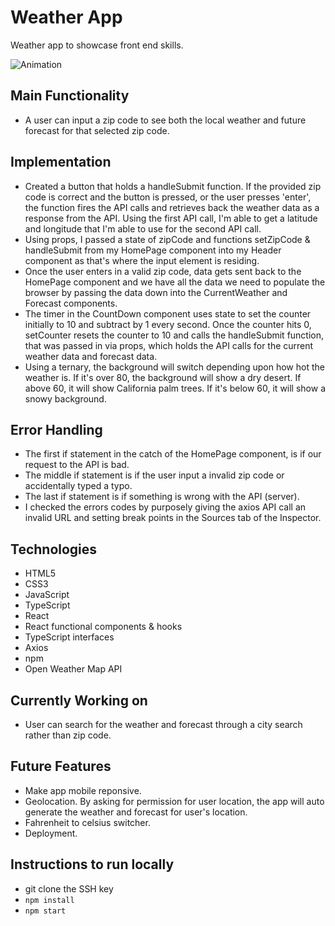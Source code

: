 # Weather App

Weather app to showcase front end skills.

![Animation](https://user-images.githubusercontent.com/80491609/162902167-1363869f-93b7-42a1-8d10-a8c7943c9160.gif)

## Main Functionality
- A user can input a zip code to see both the local weather and future forecast for that selected zip code.

## Implementation
- Created a button that holds a handleSubmit function. If the provided zip code is correct and the button is pressed, or the user presses 'enter', the function fires the API calls and retrieves back the weather data as a response from the API. Using the first API call, I'm able to get a latitude and longitude that I'm able to use for the second API call.
- Using props, I passed a state of zipCode and functions setZipCode & handleSubmit from my HomePage component into my Header component as that's where the input element is residing.
- Once the user enters in a valid zip code, data gets sent back to the HomePage component and we have all the data we need to populate the browser by passing the data down into the CurrentWeather and Forecast components.
- The timer in the CountDown component uses state to set the counter initially to 10 and subtract by 1 every second. Once the counter hits 0, setCounter resets the counter to 10 and calls the handleSubmit function, that was passed in via props, which holds the API calls for the current weather data and forecast data.
- Using a ternary, the background will switch depending upon how hot the weather is. If it's over 80, the background will show a dry desert. If above 60, it will show California palm trees. If it's below 60, it will show a snowy background.

## Error Handling
- The first if statement in the catch of the HomePage component, is if our request to the API is bad.
- The middle if statement is if the user input a invalid zip code or accidentally typed a typo.
- The last if statement is if something is wrong with the API (server).
- I checked the errors codes by purposely giving the axios API call an invalid URL and setting break points in the Sources tab of the Inspector.

## Technologies
- HTML5
- CSS3
- JavaScript
- TypeScript
- React
- React functional components & hooks
- TypeScript interfaces
- Axios
- npm
- Open Weather Map API

## Currently Working on
- User can search for the weather and forecast through a city search rather than zip code.

## Future Features
- Make app mobile reponsive.
- Geolocation. By asking for permission for user location, the app will auto generate the weather and forecast for user's location.
- Fahrenheit to celsius switcher.
- Deployment. 

## Instructions to run locally
- git clone the SSH key
- ```npm install```
- ```npm start```
